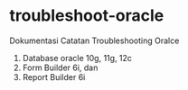 # troubleshoot-oracle

Dokumentasi Catatan Troubleshooting Oralce 

 1. Database oracle 10g, 11g, 12c
 2. Form Builder 6i, dan 
 3. Report Builder 6i
